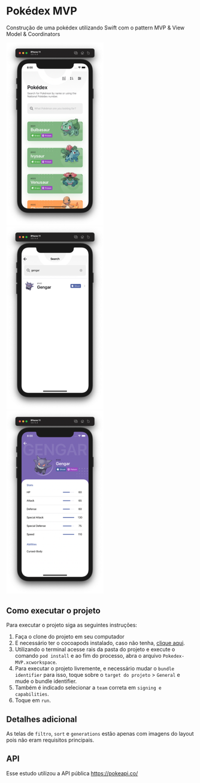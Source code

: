 # Pokédex MVP

Construção de uma pokédex utilizando Swift com o pattern MVP & View Model & Coordinators

<p float="left">
<img src="./assets/home-screen.png" alt="drawing" width="260"/>
<img src="./assets/search-screen.png" alt="drawing" width="260"/>
<img src="./assets/pokemon-screen.png" alt="drawing" width="260"/>
</p>

## Como executar o projeto

Para executar o projeto siga as seguintes instruções:

1. Faça o clone do projeto em seu computador
2. E necessário ter o cocoapods instalado, caso não tenha, [clique aqui](https://cocoapods.org/).
3. Utilizando o terminal acesse rais da pasta do projeto e execute o comando `pod install` e ao fim do processo, abra o arquivo `Pokedex-MVP.xcworkspace`.
4. Para executar o projeto livremente, e necessário mudar o `bundle identifier` para isso, toque sobre o `target do projeto` > `General` e mude o bundle identifier.
5. Também é indicado selecionar a `team` correta em `signing e capabilities`.
6. Toque em `run`.

## Detalhes adicional

As telas de `filtro`, `sort` e `generations` estão apenas com imagens do layout pois não eram requisitos principais.

## API

Esse estudo utilizou a API pública https://pokeapi.co/
